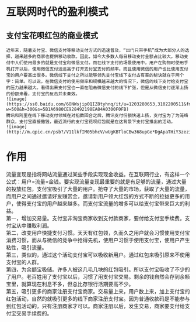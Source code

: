 
# 互联网时代的盈利模式
## 支付宝花呗红包的商业模式
    近年来，随着支付宝、微信支付等移动支付方式的迅速普及，“出门只带手机”成为大部分人的选择，越来越多的商家也提供移动收款。因此，如今大多数人每日移动支付金额占比较大。移动支付中人们使用最多的就是支付宝和微信支付。而在线下支付的场景使用中，用户在购物时使用手机打开以后，使用微信支付远远高于打开支付宝支付的频率。而且使用微信的用户也比使用支付宝的用户要高出很多。微信线下支付之所以能够领先支付宝线下支付占有率的秘诀就在于两个字：简单。可以说，在微信支付的使用频率和规模越来越大的情况下，微信的线下支付给支付宝的压力越来越大。看得出来支付宝也一直在阻击微信支付的线下扩张，但是从微信支付逐渐上扬的份额来看，支付宝的反击并未奏效。                   
    ![image](https://ss0.baidu.com/6ONWsjip0QIZ8tyhnq/it/u=1203280653,3102200511&fm=173&app=25&f=JPEG?w=500&h=300&s=5B1A6980CE928492198EA84A0300F0FB)              
    腾讯和阿里在线下移动支付领域在对掐数回合之后，腾讯支付份额快速上扬，支付宝为了为笼络群众，支付宝直接撒钱，最近流行的支付宝花呗红包就是在这背景下支付宝推出的活动。            
    ![image](http://m.qpic.cn/psb?/V11lkfIM05bhcV/wUgKBTloCBw368upGe*DgApaTHiY3zeziHfypSnwjF0!/b/dFQBAAAAAAAA&bo=OAJUAwAAAAABB00!&rf=viewer_4)                         
# 作用
 流量变现是指将网站流量通过某些手段实现现金收益。在互联网行业，有这样一个公式：用户=流量=金钱。要实现流量变现最重要的就是有足够的流量，通过大量的投放红包，支付宝吸引了大量的用户。抢夺了大量的市场，获取了大量的流量，而用户之间通过邀请好友赚赏金，邀请新用户领大红包的方式不断的拉拢更多的用户，使得支付宝的用户越来越多。而支付宝流量的增多可以给支付宝带来巨大的利益。  
第一，增加交易量。支付宝非淘宝商家收到支付款商家，要付给支付宝手续费。支付宝从中赚取利润。     
第二，改变用户快捷支付习惯。天天有红包领，久而久之用户就会习惯使用支付宝消费习惯，而从与微信的竞争中抢得先机，使用户习惯于使用支付宝，使用户产生粘性，吸引流量。      
第三，类似的，通过这个活动支付宝可以吸收新用户。通过红包来吸引原来不使用支付宝的人群。         
第四，为余额宝吸储。许多人被这几毛几块的红包吸引。所以支付宝吸收了不少的了用户。老百姓用了支付宝以后，习惯了用支付宝交易。剩余的钱自然会存到余额宝里，就算现在利息不多，但总比存银行活期要高不少。   
第五，吸引更多的商家注册支付宝商家。交易量上来，用户数上来，加上支付宝的红包活动，自然的就吸引更多的线下商家注册支付宝。因为普通收款码是不能参与到红包活动的，只有注册商家才可以。商家注册以后，发生交易，商家要支付给支付宝交易手续费的。    
